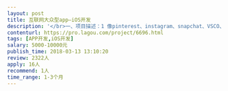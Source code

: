 ```yaml
---                
layout: post       
title: 互联网大众型app—iOS开发           
description: '</br>一、项目描述：1 像pinterest、instagram、snapchat、VSCO、tumblr、快手，这些图视应用一样从0到1的产品。</br></br>二、产品主要功能：上传储存图片的功能，搜索功能，留言功能。</br></br>三、可参考产品：pinterest、instagram、网易云相册。</br></br>四、人员要求：追求卓越。</br>'     
contenturl: https://pro.lagou.com/project/6696.html      
tags: [APP开发,iOS开发]            
salary: 5000-10000元          
publish_time: 2018-03-13 13:10:20         
review: 2322人                   
apply: 16人                   
recommend: 1人                   
time_range: 1-3个月              
---                 
```

